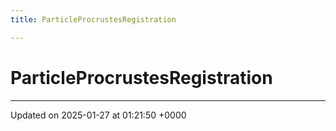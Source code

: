 ```yaml
---
title: ParticleProcrustesRegistration

---
```


# ParticleProcrustesRegistration





-------------------------------

Updated on 2025-01-27 at 01:21:50 +0000
